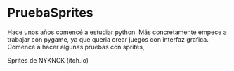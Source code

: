 # PruebaSprites
Hace unos años comencé a estudiar python. Más concretamente empece a trabajar con pygame, ya que queria crear juegos con interfaz grafica. 
Comencé a hacer algunas pruebas con sprites, 

Sprites de 
NYKNCK (itch.io)


